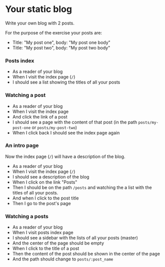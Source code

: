 # Your static blog

Write your own blog with 2 posts.

For the purpose of the exercise your posts are:

* Title: "My post one", body: "My post one body"
* Title: "My post two", body: "My post two body"

### Posts index

* As a reader of your blog
* When I visit the index page (`/`)
* I should see a list showing the titles of all your posts

### Watching a post

* As a reader of your blog
* When I visit the index page
* And click the link of a post
* I should see a page with the content of that post (in the path `posts/my-post-one` or `posts/my-post-two`)
* When I click back I should see the index page again

### An intro page

Now the index page (`/`) will have a description of the blog.

* As a reader of your blog
* When I visit the index page (`/`)
* I should see a description of the blog
* When I click on the link "Posts"
* Then I should be on the path `/posts` and watching the a list with the titles of all your posts.
* And when I click to the post title
* Then I go to the post's page

### Watching a posts 

* As a reader of your blog
* When I visit posts index page
* I should see a sidebar with the lists of all your posts (master)
* And the center of the page should be empty
* When I click to the title of a post
* Then the content of the post should be shown in the center of the page
* And the path should change to `posts/:post_name`
